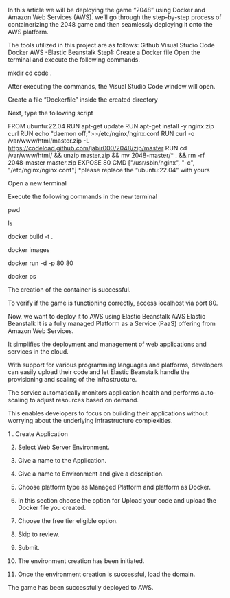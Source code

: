 

In this article we will be deploying the game “2048” using Docker and Amazon Web Services (AWS). we’ll go through the step-by-step process of containerizing the 2048 game and then seamlessly deploying it onto the AWS platform.

The tools utilized in this project are as follows:
Github
Visual Studio Code
Docker
AWS -Elastic Beanstalk
Step1: Create a Docker file
Open the terminal and execute the following commands.

mkdir <directory name>
cd <directory name>
code .

After executing the commands, the Visual Studio Code window will open.


Create a file “Dockerfile” inside the created directory


Next, type the following script

FROM ubuntu:22.04
RUN apt-get update
RUN apt-get install -y nginx zip curl
RUN echo "daemon off;">>/etc/nginx/nginx.conf
RUN curl -o /var/www/html/master.zip -L https://codeload.github.com/jabir000/2048/zip/master
RUN cd /var/www/html/ && unzip master.zip && mv 2048-master/* . && rm -rf 2048-master master.zip
EXPOSE 80
CMD ["/usr/sbin/nginx", "-c", "/etc/nginx/nginx.conf"]
*please replace the “ubuntu:22.04” with yours


Open a new terminal


Execute the following commands in the new terminal

pwd

ls

docker build -t <docker image name> . 

docker images

docker run -d -p 80:80 <container id>

docker ps

The creation of the container is successful.

To verify if the game is functioning correctly, access localhost via port 80.


Now, we want to deploy it to AWS using Elastic Beanstalk
AWS Elastic Beanstalk
It is a fully managed Platform as a Service (PaaS) offering from Amazon Web Services.

It simplifies the deployment and management of web applications and services in the cloud.

With support for various programming languages and platforms, developers can easily upload their code and let Elastic Beanstalk handle the provisioning and scaling of the infrastructure.

The service automatically monitors application health and performs auto-scaling to adjust resources based on demand.

This enables developers to focus on building their applications without worrying about the underlying infrastructure complexities.

1 . Create Application


2. Select Web Server Environment.


3. Give a name to the Application.


4. Give a name to Environment and give a description.


5. Choose platform type as Managed Platform and platform as Docker.


6. In this section choose the option for Upload your code and upload the Docker file you created.



7. Choose the free tier eligible option.


8. Skip to review.


9. Submit.


10. The environment creation has been initiated.


11. Once the environment creation is successful, load the domain.



The game has been successfully deployed to AWS.
